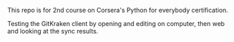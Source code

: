 This repo is for 2nd course on Corsera's Python for everybody certification. 

Testing the GitKraken client by opening and editing on computer, then web and looking at the sync results. 
